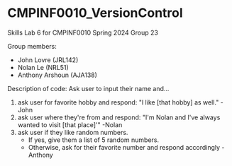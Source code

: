 # CMPINF0010_VersionControl
<p>Skills Lab 6 for CMPINF0010 Spring 2024 Group 23</p>
<p>Group members:</p>
<ul>
	<li>John Lovre (JRL142)</li>
	<li>Nolan Le (NRL51)</li>
	<li>Anthony Arshoun (AJA138)</li>
</ul>

<p>Description of code: Ask user to input their name and...</p>
<ol>
	<li>ask user for favorite hobby and respond: "I like [that hobby] as well." -John</li>
	<li>ask user where they're from and respond: "I'm Nolan and I've always wanted to visit [that place]'" -Nolan</li>
	<li> ask user if they like random numbers.
		<ul>
        		<li>If yes, give them a list of 5 random numbers.</li>
        		<li>Otherwise, ask for their favorite number and respond accordingly -Anthony</li>
		</ul>
	</li>
</ol>

